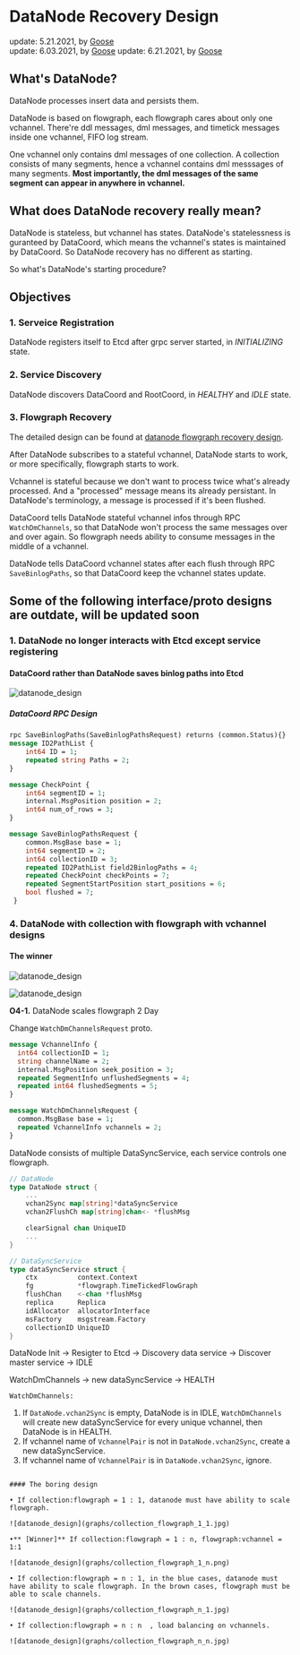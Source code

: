 # DataNode Recovery Design

update: 5.21.2021, by [Goose](https://github.com/XuanYang-cn)  
update: 6.03.2021, by [Goose](https://github.com/XuanYang-cn)
update: 6.21.2021, by [Goose](https://github.com/XuanYang-cn)

## What's DataNode?

DataNode processes insert data and persists them.

DataNode is based on flowgraph, each flowgraph cares about only one vchannel. There're ddl messages, dml
messages, and timetick messages inside one vchannel, FIFO log stream.

One vchannel only contains dml messages of one collection. A collection consists of many segments, hence
a vchannel contains dml messsages of many segments. **Most importantly, the dml messages of the same segment 
can appear in anywhere in vchannel.**

## What does DataNode recovery really mean?

DataNode is stateless, but vchannel has states. DataNode's statelessness is guranteed by DataCoord, which
means the vchannel's states is maintained by DataCoord. So DataNode recovery has no different as starting.

So what's DataNode's starting procedure?

## Objectives

### 1. Serveice Registration

DataNode registers itself to Etcd after grpc server started, in *INITIALIZING* state.

### 2. Service Discovery

DataNode discovers DataCoord and RootCoord, in *HEALTHY* and *IDLE* state.

### 3. Flowgraph Recovery

The detailed design can be found at [datanode flowgraph recovery design](datanode_flowgraph_recovery_design_0604_2021.md).

After DataNode subscribes to a stateful vchannel, DataNode starts to work, or more specifically, flowgraph starts to work. 

Vchannel is stateful because we don't want to process twice what's already processed. And a "processed" message means its
already persistant. In DataNode's terminology, a message is processed if it's been flushed.

DataCoord tells DataNode stateful vchannel infos through RPC `WatchDmChannels`, so that DataNode won't process
the same messages over and over again. So flowgraph needs ability to consume messages in the middle of a vchannel.

DataNode tells DataCoord vchannel states after each flush through RPC `SaveBinlogPaths`, so that DataCoord
keep the vchannel states update.


## Some of the following interface/proto designs are outdate, will be updated soon

### 1. DataNode no longer interacts with Etcd except service registering

#### DataCoord rather than DataNode saves binlog paths into Etcd
    
   ![datanode_design](graphs/datanode_design_01.jpg)


##### DataCoord RPC Design

```proto
rpc SaveBinlogPaths(SaveBinlogPathsRequest) returns (common.Status){}
message ID2PathList {
    int64 ID = 1;
    repeated string Paths = 2;
}

message CheckPoint {
    int64 segmentID = 1;
    internal.MsgPosition position = 2;
    int64 num_of_rows = 3;
}

message SaveBinlogPathsRequest {
    common.MsgBase base = 1;
    int64 segmentID = 2;
    int64 collectionID = 3;
    repeated ID2PathList field2BinlogPaths = 4;
    repeated CheckPoint checkPoints = 7;
    repeated SegmentStartPosition start_positions = 6;
    bool flushed = 7;
 }
```

### 4. DataNode with collection with flowgraph with vchannel designs

#### The winner
  ![datanode_design](graphs/collection_flowgraph_relation.png)

  ![datanode_design](graphs/collection_flowgraph_1_n.png)

**O4-1.** DataNode scales flowgraph 2 Day

Change `WatchDmChannelsRequest` proto.

``` proto
message VchannelInfo {
  int64 collectionID = 1;
  string channelName = 2;
  internal.MsgPosition seek_position = 3;
  repeated SegmentInfo unflushedSegments = 4;
  repeated int64 flushedSegments = 5;
}

message WatchDmChannelsRequest {
  common.MsgBase base = 1;
  repeated VchannelInfo vchannels = 2;
}
```

DataNode consists of multiple DataSyncService, each service controls one flowgraph.

```go
// DataNode
type DataNode struct {
    ...
    vchan2Sync map[string]*dataSyncService
    vchan2FlushCh map[string]chan<- *flushMsg

    clearSignal chan UniqueID
    ...
}

// DataSyncService
type dataSyncService struct {
	ctx          context.Context
	fg           *flowgraph.TimeTickedFlowGraph
	flushChan    <-chan *flushMsg
	replica      Replica
	idAllocator  allocatorInterface
	msFactory    msgstream.Factory
	collectionID UniqueID
}
```

DataNode Init -> Resigter to Etcd -> Discovery data service -> Discover master service -> IDLE

WatchDmChannels -> new dataSyncService -> HEALTH

`WatchDmChannels:`

1. If `DataNode.vchan2Sync` is empty, DataNode is in IDLE, `WatchDmChannels` will create new dataSyncService for every unique vchannel, then DataNode is in HEALTH.
2. If vchannel name of `VchannelPair` is not in `DataNode.vchan2Sync`, create a new dataSyncService.
3. If vchannel name of `VchannelPair` is in `DataNode.vchan2Sync`, ignore.

```

#### The boring design

• If collection:flowgraph = 1 : 1, datanode must have ability to scale flowgraph.

![datanode_design](graphs/collection_flowgraph_1_1.jpg)

•** [Winner]** If collection:flowgraph = 1 : n, flowgraph:vchannel = 1:1

![datanode_design](graphs/collection_flowgraph_1_n.png)

• If collection:flowgraph = n : 1, in the blue cases, datanode must have ability to scale flowgraph. In the brown cases, flowgraph must be able to scale channels.

![datanode_design](graphs/collection_flowgraph_n_1.jpg)

• If collection:flowgraph = n : n  , load balancing on vchannels.

![datanode_design](graphs/collection_flowgraph_n_n.jpg)

